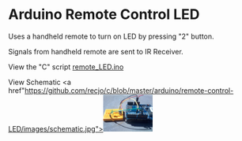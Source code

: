 # Arduino Remote Control LED

Uses a handheld remote to turn on LED by pressing "2" button.

Signals from handheld remote are sent to IR Receiver.

View the "C" script [remote_LED.ino](remote_LED.ino)

View Schematic <a href"https://github.com/recjo/c/blob/master/arduino/remote-control-LED/images/schematic.jpg"><img src="https://github.com/recjo/c/blob/master/arduino/remote-control-LED/images/schematic.jpg" width="100"></a>
